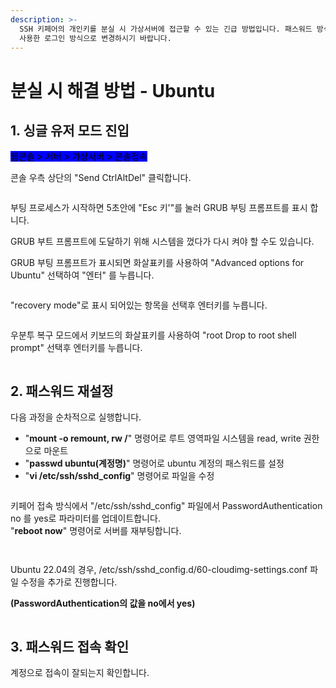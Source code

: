 ```yaml
---
description: >-
  SSH 키페어의 개인키를 분실 시 가상서버에 접근할 수 있는 긴급 방법입니다. 패스워드 방식은 보안상 취약하오니 작업완료 후 SSH 키페어를
  사용한 로그인 방식으로 변경하시기 바랍니다.
---
```


# 분실 시 해결 방법 - Ubuntu

## 1. 싱글 유저 모드 진입

<mark style="background-color:blue;">웹콘솔 > 서버 > 가상서버 > 콘솔접속</mark>

콘솔 우측 상단의 "Send CtrlAltDel" 클릭합니다.

<div align="left">

<figure><img src="../../.gitbook/assets/image (26).png" alt=""><figcaption></figcaption></figure>

</div>

부팅 프로세스가 시작하면 5초안에 "Esc 키'"를 눌러 GRUB 부팅 프롬프트를 표시 합니다.

GRUB 부트 프롬프트에 도달하기 위해 시스템을 껐다가 다시 켜야 할 수도 있습니다.

GRUB 부팅 프롬프트가 표시되면 화살표키를 사용하여 "Advanced options for Ubuntu" 선택하여 "엔터" 를 누릅니다.

<div align="left">

<figure><img src="../../.gitbook/assets/image (1) (1).png" alt=""><figcaption></figcaption></figure>

</div>

"recovery mode"로 표시 되어있는 항목을 선택후 엔터키를 누릅니다.

<div align="left">

<figure><img src="../../.gitbook/assets/image (13).png" alt=""><figcaption></figcaption></figure>

</div>

우분투 복구 모드에서 키보드의 화살표키를 사용하여 "root Drop to root shell prompt" 선택후 엔터키를 누릅니다.

<div align="left">

<figure><img src="../../.gitbook/assets/image (21).png" alt=""><figcaption></figcaption></figure>

</div>







## 2. 패스워드 재설정

다음  과정을 순차적으로 실행합니다.  &#x20;

* "**mount -o remount, rw /**" 명령어로 루트 영역파일 시스템을 read, write 권한으로  마운트
* "**passwd ubuntu(계정명)**" 명령어로 ubuntu 계정의 패스워드를 설정
* "**vi /etc/ssh/sshd\_config**" 명령어로 파일을 수정

<div align="left">

<figure><img src="../../.gitbook/assets/image (2) (1) (1).png" alt=""><figcaption></figcaption></figure>

</div>

키페어 접속 방식에서 "/etc/ssh/sshd\_config" 파일에서 PasswordAuthentication no 를 yes로 파라미터를 업데이트합니다.\
"**reboot now**" 명령어로 서버를 재부팅합니다.

<div align="left">

<figure><img src="../../.gitbook/assets/image (4) (1).png" alt=""><figcaption></figcaption></figure>

</div>

<div align="left">

<figure><img src="../../.gitbook/assets/image (3).png" alt=""><figcaption></figcaption></figure>

</div>

Ubuntu 22.04의 경우, /etc/ssh/sshd\_config.d/60-cloudimg-settings.conf 파일 수정을 추가로 진행합니다.

**(PasswordAuthentication의 값을 no에서 yes)**

<figure><img src="../../.gitbook/assets/image (46).png" alt=""><figcaption></figcaption></figure>







## 3. 패스워드 접속 확인

계정으로 접속이 잘되는지 확인합니다.

<div align="left">

<figure><img src="../../.gitbook/assets/image (10) (3).png" alt=""><figcaption></figcaption></figure>

</div>
